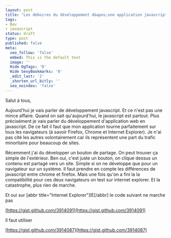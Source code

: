 ```yaml
---
layout: post
title: "Les déboires du développement d&apos;une application javascript"
tags:
- Dev
- javascript
status: draft
type: post
published: false
meta:
  seo_follow: 'false'
  embed: This is the default text
  image: ''
  Hide OgTags: '0'
  Hide SexyBookmarks: '0'
  _edit_last: '2'
  _shorten_url_bitly: ''
  seo_noindex: 'false'
---
```

Salut à tous,

Aujourd'hui je vais parler de développement javascript. Et ce n'est pas une mince affaire. Quand on sait qu'aujourd'hui, le javascript est partout. Plus précisément je vais parler du développement d'application web en javascript. De ce fait il faut que mon application tourne parfaitement sur tous les navigateurs (à savoir Firefox, Chrome et Internet Explorer). Je n'ai pas cité les autres volontairement car ils représentent une part du trafic minoritaire pour beaucoup de sites.

Récemment j'ai du développer un bouton de partage. On peut trouver ça simple de l'extérieur. Ben oui, c'est juste un bouton, on clique dessus un contenu est partagé vers un site. Simple si on ne développe que pour un navigateur sur un système. Il faut prendre en compte les différences de javascript entre chrome et firefox. Mais une fois qu'on a fini la la compatibilité pour ces deux navigateurs on test sur internet explorer. Et la catastrophe, plus rien de marche.

Et oui sur [abbr title="Internet Explorer"]IE[/abbr] le code suivant ne marche pas

[https://gist.github.com/3914091](https://gist.github.com/3914091)

Il faut utiliser

[https://gist.github.com/3914087](https://gist.github.com/3914087)
